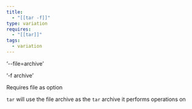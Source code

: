 ```yaml
---
title:
  - "[[tar -f]]"
type: variation
requires:
  - "[[tar]]"
tags:
  - variation
---
```

‘--file=archive’

‘-f archive’

Requires file as option

`tar` will use the file archive as the `tar` archive it performs operations on